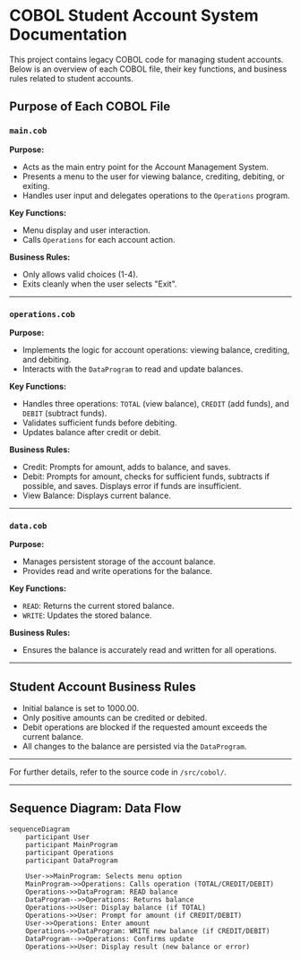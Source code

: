 # COBOL Student Account System Documentation

This project contains legacy COBOL code for managing student accounts. Below is an overview of each COBOL file, their key functions, and business rules related to student accounts.

## Purpose of Each COBOL File

### `main.cob`
**Purpose:**
- Acts as the main entry point for the Account Management System.
- Presents a menu to the user for viewing balance, crediting, debiting, or exiting.
- Handles user input and delegates operations to the `Operations` program.

**Key Functions:**
- Menu display and user interaction.
- Calls `Operations` for each account action.

**Business Rules:**
- Only allows valid choices (1-4).
- Exits cleanly when the user selects "Exit".

---

### `operations.cob`
**Purpose:**
- Implements the logic for account operations: viewing balance, crediting, and debiting.
- Interacts with the `DataProgram` to read and update balances.

**Key Functions:**
- Handles three operations: `TOTAL` (view balance), `CREDIT` (add funds), and `DEBIT` (subtract funds).
- Validates sufficient funds before debiting.
- Updates balance after credit or debit.

**Business Rules:**
- Credit: Prompts for amount, adds to balance, and saves.
- Debit: Prompts for amount, checks for sufficient funds, subtracts if possible, and saves. Displays error if funds are insufficient.
- View Balance: Displays current balance.

---

### `data.cob`
**Purpose:**
- Manages persistent storage of the account balance.
- Provides read and write operations for the balance.

**Key Functions:**
- `READ`: Returns the current stored balance.
- `WRITE`: Updates the stored balance.

**Business Rules:**
- Ensures the balance is accurately read and written for all operations.

---

## Student Account Business Rules
- Initial balance is set to 1000.00.
- Only positive amounts can be credited or debited.
- Debit operations are blocked if the requested amount exceeds the current balance.
- All changes to the balance are persisted via the `DataProgram`.

---

For further details, refer to the source code in `/src/cobol/`.

---

## Sequence Diagram: Data Flow

```mermaid
sequenceDiagram
	participant User
	participant MainProgram
	participant Operations
	participant DataProgram

	User->>MainProgram: Selects menu option
	MainProgram->>Operations: Calls operation (TOTAL/CREDIT/DEBIT)
	Operations->>DataProgram: READ balance
	DataProgram-->>Operations: Returns balance
	Operations->>User: Display balance (if TOTAL)
	Operations->>User: Prompt for amount (if CREDIT/DEBIT)
	User->>Operations: Enter amount
	Operations->>DataProgram: WRITE new balance (if CREDIT/DEBIT)
	DataProgram-->>Operations: Confirms update
	Operations->>User: Display result (new balance or error)
```
